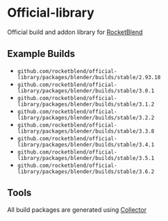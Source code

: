 # Official-library

Official build and addon library for [RocketBlend](https://github.com/rocketblend/rocketblend)

## Example Builds

* `github.com/rocketblend/official-library/packages/blender/builds/stable/2.93.18`
* `github.com/rocketblend/official-library/packages/blender/builds/stable/3.0.1`
* `github.com/rocketblend/official-library/packages/blender/builds/stable/3.1.2`
* `github.com/rocketblend/official-library/packages/blender/builds/stable/3.2.2`
* `github.com/rocketblend/official-library/packages/blender/builds/stable/3.3.8`
* `github.com/rocketblend/official-library/packages/blender/builds/stable/3.4.1`
* `github.com/rocketblend/official-library/packages/blender/builds/stable/3.5.1`
* `github.com/rocketblend/official-library/packages/blender/builds/stable/3.6.2`

## Tools

All build packages are generated using [Collector](https://github.com/rocketblend/rocketblend-collector)